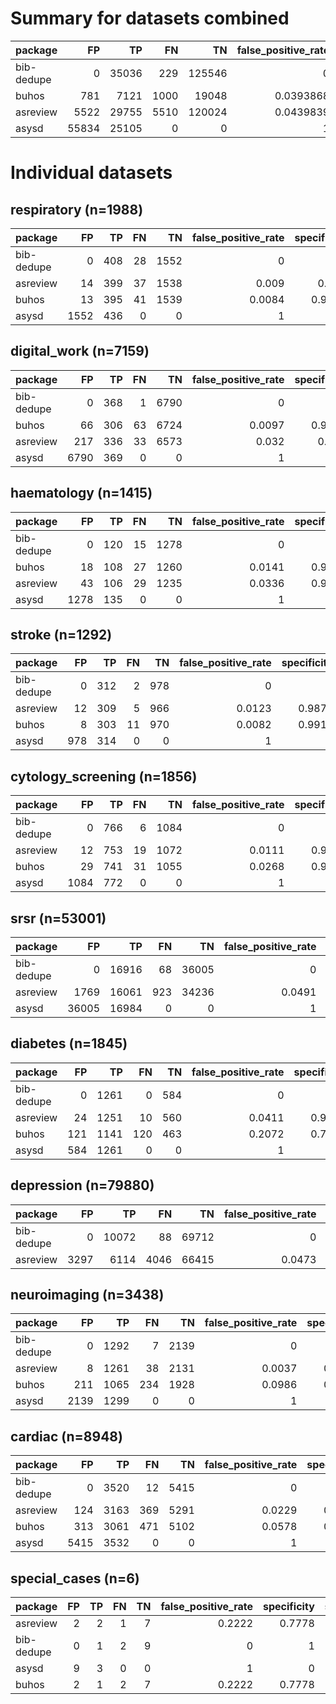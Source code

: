 # Summary for datasets combined

| package    |    FP |    TP |   FN |     TN |   false_positive_rate |   specificity |   sensitivity |   precision |       f1 |
|:-----------|------:|------:|-----:|-------:|----------------------:|--------------:|--------------:|------------:|---------:|
| bib-dedupe |     0 | 35036 |  229 | 125546 |             0         |      1        |      0.993506 |    1        | 0.996743 |
| buhos      |   781 |  7121 | 1000 |  19048 |             0.0393868 |      0.960613 |      0.876862 |    0.901164 | 0.888847 |
| asreview   |  5522 | 29755 | 5510 | 120024 |             0.0439839 |      0.956016 |      0.843754 |    0.843467 | 0.843611 |
| asysd      | 55834 | 25105 |    0 |      0 |             1         |      0        |      1        |    0.310172 | 0.473483 |

# Individual datasets

## respiratory (n=1988)

| package    |   FP |   TP |   FN |   TN |   false_positive_rate |   specificity |   sensitivity |   precision |     f1 | runtime   |
|:-----------|-----:|-----:|-----:|-----:|----------------------:|--------------:|--------------:|------------:|-------:|:----------|
| bib-dedupe |    0 |  408 |   28 | 1552 |                0      |        1      |        0.9358 |      1      | 0.9668 | 0:00:09   |
| asreview   |   14 |  399 |   37 | 1538 |                0.009  |        0.991  |        0.9151 |      0.9661 | 0.9399 | 0:00:00   |
| buhos      |   13 |  395 |   41 | 1539 |                0.0084 |        0.9916 |        0.906  |      0.9681 | 0.936  | 0:05:11   |
| asysd      | 1552 |  436 |    0 |    0 |                1      |        0      |        1      |      0.2193 | 0.3597 | 0:00:02   |

## digital_work (n=7159)

| package    |   FP |   TP |   FN |   TN |   false_positive_rate |   specificity |   sensitivity |   precision |     f1 | runtime   |
|:-----------|-----:|-----:|-----:|-----:|----------------------:|--------------:|--------------:|------------:|-------:|:----------|
| bib-dedupe |    0 |  368 |    1 | 6790 |                0      |        1      |        0.9973 |      1      | 0.9986 | 0:00:36   |
| buhos      |   66 |  306 |   63 | 6724 |                0.0097 |        0.9903 |        0.8293 |      0.8226 | 0.8259 | 0:30:07   |
| asreview   |  217 |  336 |   33 | 6573 |                0.032  |        0.968  |        0.9106 |      0.6076 | 0.7289 | 0:00:00   |
| asysd      | 6790 |  369 |    0 |    0 |                1      |        0      |        1      |      0.0515 | 0.098  | 0:00:03   |

## haematology (n=1415)

| package    |   FP |   TP |   FN |   TN |   false_positive_rate |   specificity |   sensitivity |   precision |     f1 | runtime   |
|:-----------|-----:|-----:|-----:|-----:|----------------------:|--------------:|--------------:|------------:|-------:|:----------|
| bib-dedupe |    0 |  120 |   15 | 1278 |                0      |        1      |        0.8889 |      1      | 0.9412 | 0:00:06   |
| buhos      |   18 |  108 |   27 | 1260 |                0.0141 |        0.9859 |        0.8    |      0.8571 | 0.8276 | 0:03:33   |
| asreview   |   43 |  106 |   29 | 1235 |                0.0336 |        0.9664 |        0.7852 |      0.7114 | 0.7465 | 0:00:00   |
| asysd      | 1278 |  135 |    0 |    0 |                1      |        0      |        1      |      0.0955 | 0.1744 | 0:00:02   |

## stroke (n=1292)

| package    |   FP |   TP |   FN |   TN |   false_positive_rate |   specificity |   sensitivity |   precision |     f1 | runtime   |
|:-----------|-----:|-----:|-----:|-----:|----------------------:|--------------:|--------------:|------------:|-------:|:----------|
| bib-dedupe |    0 |  312 |    2 |  978 |                0      |        1      |        0.9936 |      1      | 0.9968 | 0:00:05   |
| asreview   |   12 |  309 |    5 |  966 |                0.0123 |        0.9877 |        0.9841 |      0.9626 | 0.9732 | 0:00:00   |
| buhos      |    8 |  303 |   11 |  970 |                0.0082 |        0.9918 |        0.965  |      0.9743 | 0.9696 | 0:05:20   |
| asysd      |  978 |  314 |    0 |    0 |                1      |        0      |        1      |      0.243  | 0.391  | 0:00:02   |

## cytology_screening (n=1856)

| package    |   FP |   TP |   FN |   TN |   false_positive_rate |   specificity |   sensitivity |   precision |     f1 | runtime   |
|:-----------|-----:|-----:|-----:|-----:|----------------------:|--------------:|--------------:|------------:|-------:|:----------|
| bib-dedupe |    0 |  766 |    6 | 1084 |                0      |        1      |        0.9922 |      1      | 0.9961 | 0:00:08   |
| asreview   |   12 |  753 |   19 | 1072 |                0.0111 |        0.9889 |        0.9754 |      0.9843 | 0.9798 | 0:00:00   |
| buhos      |   29 |  741 |   31 | 1055 |                0.0268 |        0.9732 |        0.9598 |      0.9623 | 0.9611 | 0:06:54   |
| asysd      | 1084 |  772 |    0 |    0 |                1      |        0      |        1      |      0.4159 | 0.5875 | 0:00:02   |

## srsr (n=53001)

| package    |    FP |    TP |   FN |    TN |   false_positive_rate |   specificity |   sensitivity |   precision |     f1 | runtime   |
|:-----------|------:|------:|-----:|------:|----------------------:|--------------:|--------------:|------------:|-------:|:----------|
| bib-dedupe |     0 | 16916 |   68 | 36005 |                0      |        1      |        0.996  |      1      | 0.998  | 0:07:51   |
| asreview   |  1769 | 16061 |  923 | 34236 |                0.0491 |        0.9509 |        0.9457 |      0.9008 | 0.9227 | 0:00:02   |
| asysd      | 36005 | 16984 |    0 |     0 |                1      |        0      |        1      |      0.3205 | 0.4854 | 0:00:07   |

## diabetes (n=1845)

| package    |   FP |   TP |   FN |   TN |   false_positive_rate |   specificity |   sensitivity |   precision |     f1 | runtime   |
|:-----------|-----:|-----:|-----:|-----:|----------------------:|--------------:|--------------:|------------:|-------:|:----------|
| bib-dedupe |    0 | 1261 |    0 |  584 |                0      |        1      |        1      |      1      | 1      | 0:00:09   |
| asreview   |   24 | 1251 |   10 |  560 |                0.0411 |        0.9589 |        0.9921 |      0.9812 | 0.9866 | 0:00:00   |
| buhos      |  121 | 1141 |  120 |  463 |                0.2072 |        0.7928 |        0.9048 |      0.9041 | 0.9045 | 0:08:20   |
| asysd      |  584 | 1261 |    0 |    0 |                1      |        0      |        1      |      0.6835 | 0.812  | 0:00:02   |

## depression (n=79880)

| package    |   FP |    TP |   FN |    TN |   false_positive_rate |   specificity |   sensitivity |   precision |     f1 | runtime   |
|:-----------|-----:|------:|-----:|------:|----------------------:|--------------:|--------------:|------------:|-------:|:----------|
| bib-dedupe |    0 | 10072 |   88 | 69712 |                0      |        1      |        0.9913 |      1      | 0.9957 | 0:10:01   |
| asreview   | 3297 |  6114 | 4046 | 66415 |                0.0473 |        0.9527 |        0.6018 |      0.6497 | 0.6248 | 0:00:03   |

## neuroimaging (n=3438)

| package    |   FP |   TP |   FN |   TN |   false_positive_rate |   specificity |   sensitivity |   precision |     f1 | runtime   |
|:-----------|-----:|-----:|-----:|-----:|----------------------:|--------------:|--------------:|------------:|-------:|:----------|
| bib-dedupe |    0 | 1292 |    7 | 2139 |                0      |        1      |        0.9946 |      1      | 0.9973 | 0:00:16   |
| asreview   |    8 | 1261 |   38 | 2131 |                0.0037 |        0.9963 |        0.9707 |      0.9937 | 0.9821 | 0:00:00   |
| buhos      |  211 | 1065 |  234 | 1928 |                0.0986 |        0.9014 |        0.8199 |      0.8346 | 0.8272 | 0:15:54   |
| asysd      | 2139 | 1299 |    0 |    0 |                1      |        0      |        1      |      0.3778 | 0.5484 | 0:00:03   |

## cardiac (n=8948)

| package    |   FP |   TP |   FN |   TN |   false_positive_rate |   specificity |   sensitivity |   precision |     f1 | runtime   |
|:-----------|-----:|-----:|-----:|-----:|----------------------:|--------------:|--------------:|------------:|-------:|:----------|
| bib-dedupe |    0 | 3520 |   12 | 5415 |                0      |        1      |        0.9966 |      1      | 0.9983 | 0:00:53   |
| asreview   |  124 | 3163 |  369 | 5291 |                0.0229 |        0.9771 |        0.8955 |      0.9623 | 0.9277 | 0:00:00   |
| buhos      |  313 | 3061 |  471 | 5102 |                0.0578 |        0.9422 |        0.8666 |      0.9072 | 0.8865 | 1:15:13   |
| asysd      | 5415 | 3532 |    0 |    0 |                1      |        0      |        1      |      0.3948 | 0.5661 | 0:00:03   |

## special_cases (n=6)

| package    |   FP |   TP |   FN |   TN |   false_positive_rate |   specificity |   sensitivity |   precision |     f1 | runtime   |
|:-----------|-----:|-----:|-----:|-----:|----------------------:|--------------:|--------------:|------------:|-------:|:----------|
| asreview   |    2 |    2 |    1 |    7 |                0.2222 |        0.7778 |        0.6667 |      0.5    | 0.5714 | 0:00:00   |
| bib-dedupe |    0 |    1 |    2 |    9 |                0      |        1      |        0.3333 |      1      | 0.5    | 0:00:00   |
| asysd      |    9 |    3 |    0 |    0 |                1      |        0      |        1      |      0.25   | 0.4    | 0:00:02   |
| buhos      |    2 |    1 |    2 |    7 |                0.2222 |        0.7778 |        0.3333 |      0.3333 | 0.3333 | 0:00:00   |
